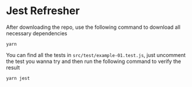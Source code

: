 # Jest Refresher

After downloading the repo, use the following command to download all necessary dependencies

```
yarn
```

You can find all the tests in `src/test/example-01.test.js`, just uncomment the test you wanna try and then run the following command to verify the result

```
yarn jest
```
